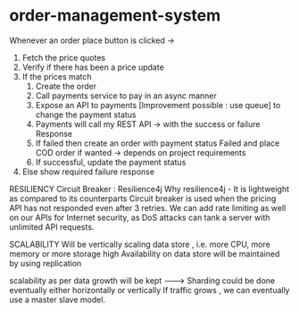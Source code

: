 # order-management-system

Whenever an order place button is clicked -> 
1. Fetch the price quotes
2. Verify if there has been a price update 
3. If the prices match
    1. Create the order 
    2. Call payments service to pay in an async manner 
    3. Expose an API to payments [Improvement possible :  use queue] to change the payment status
    4. Payments will call my REST API -> with the success or failure Response 
    5. If failed then create an order with payment status Failed and place COD order if wanted -> depends on project requirements
    6. If successful, update the payment status
4. Else show required failure response


RESILIENCY
Circuit Breaker : Resilience4j 
Why resilience4j - It is lightweight as compared to its counterparts
Circuit breaker is used when the pricing API has not responded even after 3 retries.
We can add rate limiting as well on our APIs for Internet security, as DoS attacks can tank a server with unlimited API requests.


SCALABILITY
Will be vertically scaling data store , i.e. more CPU, more memory or more storage
high Availability on data store  will be maintained by using replication 

scalability as per data growth will be kept ---> Sharding could be done eventually either horizontally or vertically
If traffic grows , we can eventually use a master slave model.

